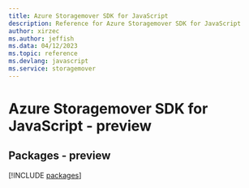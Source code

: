 ```yaml
---
title: Azure Storagemover SDK for JavaScript
description: Reference for Azure Storagemover SDK for JavaScript
author: xirzec
ms.author: jeffish
ms.data: 04/12/2023
ms.topic: reference
ms.devlang: javascript
ms.service: storagemover
---
```

# Azure Storagemover SDK for JavaScript - preview
## Packages - preview
[!INCLUDE [packages](storagemover-index.md)]
